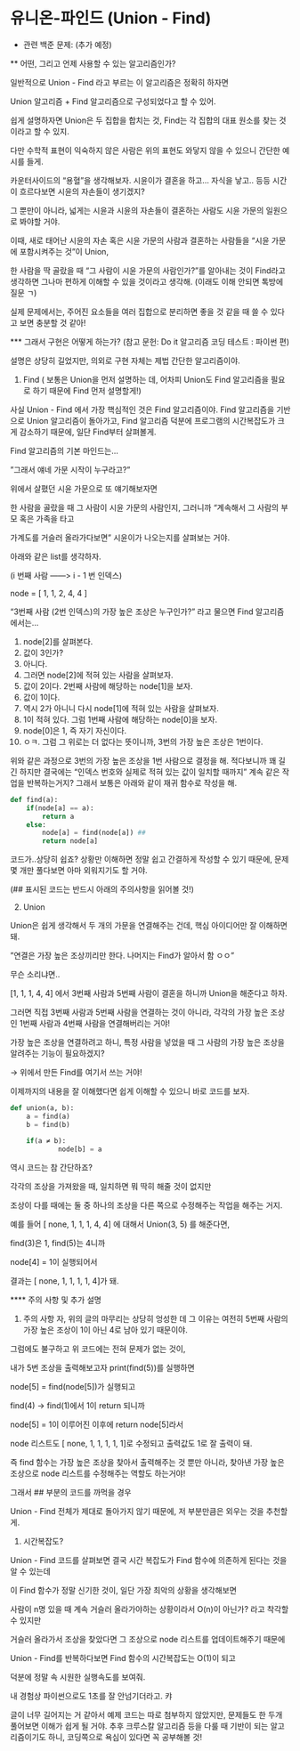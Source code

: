 # 유니온-파인드 (Union - Find)

- 관련 백준 문제: (추가 예정)

** 어떤, 그리고 언제 사용할 수 있는 알고리즘인가? 

 일반적으로 Union - Find 라고 부르는 이 알고리즘은 정확히 하자면 

Union 알고리즘 + Find 알고리즘으로 구성되었다고 할 수 있어. 

 쉽게 설명하자면 Union은 두 집합을 합치는 것, Find는 각 집합의 대표 원소를 찾는 것이라고 할 수 있지. 

 다만 수학적 표현이 익숙하지 않은 사람은 위의 표현도 와닿지 않을 수 있으니 간단한 예시를 들게. 

 카운터사이드의 “용혈”을 생각해보자. 
시윤이가 결혼을 하고… 자식을 낳고.. 등등 시간이 흐르다보면 시윤의 자손들이 생기겠지? 

 그 뿐만이 아니라, 넓게는 시윤과 시윤의 자손들이 결혼하는 사람도 시윤 가문의 일원으로 봐야할 거야. 

 이때, 새로 태어난 시윤의 자손 혹은 시윤 가문의 사람과 결혼하는 사람들을 “시윤 가문에 포함시켜주는 것”이 Union, 

 한 사람을 딱 골랐을 때 “그 사람이 시윤 가문의 사람인가?”를 알아내는 것이 Find라고 생각하면 그나마 편하게 이해할 수 있을 것이라고 생각해. 
 (이래도 이해 안되면 톡방에 질문 ㄱ) 

 실제 문제에서는, 주어진 요소들을 여러 집합으로 분리하면 좋을 것 같을 때 쓸 수 있다고 보면 충분할 것 같아! 

 *** 그래서 구현은 어떻게 하는가? 
(참고 문헌: Do it 알고리즘 코딩 테스트 : 파이썬 편) 

 설명은 상당히 길었지만, 의외로 구현 자체는 제법 간단한 알고리즘이야.  

 1. Find 
( 보통은 Union을 먼저 설명하는 데, 어차피 Union도 Find 알고리즘을 필요로 하기 때문에 Find 먼저 설명할게!) 

 사실 Union - Find 에서 가장 핵심적인 것은 Find 알고리즘이야. 
 Find 알고리즘을 기반으로 Union 알고리즘이 돌아가고, Find 알고리즘 덕분에 프로그램의 시간복잡도가 크게 감소하기 때문에, 일단 Find부터 살펴볼게. 

 Find 알고리즘의 기본 마인드는…

”그래서 얘네 가문 시작이 누구라고?” 

 위에서 살폈던 시윤 가문으로 또 얘기해보자면

 한 사람을 골랐을 때 그 사람이 시윤 가문의 사람인지, 그러니까 “계속해서 그 사람의 부모 혹은 가족을 타고 

 가계도를 거슬러 올라가다보면” 시윤이가 나오는지를 살펴보는 거야. 

아래와 같은 list를 생각하자. 

(i 번째 사람 ——> i - 1 번 인덱스) 

node = [ 1, 1, 2, 4, 4 ] 

 “3번째 사람 (2번 인덱스)의 가장 높은 조상은 누구인가?” 라고 물으면 Find 알고리즘에서는…

1.  node[2]를 살펴본다. 
2. 값이 3인가? 
3. 아니다. 
4. 그러면 node[2]에 적혀 있는 사람을 살펴보자. 
5. 값이 2이다. 2번째 사람에 해당하는 node[1]을 보자.
6. 값이 1이다.  
7. 역시 2가 아니니 다시 node[1]에 적혀 있는 사람을 살펴보자.
8. 1이 적혀 있다. 그럼 1번째 사람에 해당하는 node[0]을 보자. 
9. node[0]은 1, 즉 자기 자신이다.
10. ㅇㅋ. 그럼 그 위로는 더 없다는 뜻이니까, 3번의 가장 높은 조상은 1번이다. 

 

 위와 같은 과정으로 3번의 가장 높은 조상을 1번 사람으로 결정을 해. 적다보니까 꽤 길긴 하지만 결국에는 “인덱스 번호와 실제로 적혀 있는 값이 일치할 때까지” 계속 같은 작업을 반복하는거지? 
 그래서 보통은 아래와 같이 재귀 함수로 작성을 해. 

```python
def find(a): 
    if(node[a] == a): 
        return a 
    else: 
        node[a] = find(node[a]) ##
        return node[a] 
```

 코드가..상당히 쉽죠? 
상황만 이해하면 정말 쉽고 간결하게 작성할 수 있기 때문에, 문제 몇 개만 풀다보면 아마 외워지기도 할 거야. 

(## 표시된 코드는 반드시 아래의 주의사항을 읽어볼 것!)

2. Union 

 Union은 쉽게 생각해서 두 개의 가문을 연결해주는 건데, 핵심 아이디어만 잘 이해하면 돼. 

”연결은 가장 높은 조상끼리만 한다. 나머지는 Find가 알아서 함 ㅇㅇ” 

 무슨 소리냐면..

[1, 1, 1, 4, 4] 에서 3번째 사람과 5번째 사람이 결혼을 하니까 Union을 해준다고 하자. 

 그러면 직접 3번째 사람과 5번째 사람을 연결하는 것이 아니라, 각각의 가장 높은 조상인 1번째 사람과 4번째 사람을 연결해버리는 거야! 

 가장 높은 조상을 연결하려고 하니, 특정 사람을 넣었을 때 그 사람의 가장 높은 조상을 알려주는 기능이 필요하겠지?  

 → 위에서 만든 Find를 여기서 쓰는 거야! 

 이제까지의 내용을 잘 이해했다면 쉽게 이해할 수 있으니 바로 코드를 보자. 

```python
def union(a, b): 
    a = find(a) 
    b = find(b) 

    if(a ≠ b):
			node[b] = a 
```

역시 코드는 참 간단하죠? 

 각각의 조상을 가져왔을 때, 일치하면 뭐 딱히 해줄 것이 없지만 

 조상이 다를 때에는 둘 중 하나의 조상을 다른 쪽으로 수정해주는 작업을 해주는 거지. 

 예를 들어 [ none, 1, 1, 1, 4, 4] 에 대해서 Union(3, 5) 를 해준다면, 

find(3)은 1, find(5)는 4니까 

node[4] = 1이 실행되어서 

결과는 [ none, 1, 1, 1, 1, 4]가 돼. 
 

**** 주의 사항 및 추가 설명 

1. 주의 사항
 자, 위의 글의 마무리는 상당히 엉성한 데 그 이유는 여전히 5번째 사람의 가장 높은 조상이 1이 아닌 4로 남아 있기 때문이야.  

 그럼에도 불구하고 위 코드에는 전혀 문제가 없는 것이, 

 내가 5번 조상을 출력해보고자 print(find(5))를 실행하면 

node[5] = find(node[5])가 실행되고

find(4) → find(1)에서 1이 return 되니까 

node[5] = 1이 이루어진 이후에 return node[5]라서 

node 리스트도 [ none, 1, 1, 1, 1, 1]로 수정되고 출력값도 1로 잘 출력이 돼.

 즉 find 함수는 가장 높은 조상을 찾아서 출력해주는 것 뿐만 아니라, 찾아낸 가장 높은 조상으로 node 리스트를 수정해주는 역할도 하는거야! 

그래서 ## 부분의 코드를 까먹을 경우 

Union - Find 전체가 제대로 돌아가지 않기 때문에, 저 부분만큼은 외우는 것을 추천할게. 

1. 시간복잡도? 

 Union - Find 코드를 살펴보면 결국 시간 복잡도가 Find 함수에 의존하게 된다는 것을 알 수 있는데

 이 Find 함수가 정말 신기한 것이, 일단 가장 최악의 상황을 생각해보면 

 사람이 n명 있을 때 계속 거슬러 올라가야하는 상황이라서 O(n)이 아닌가? 라고 착각할 수 있지만 

 거슬러 올라가서 조상을 찾았다면 그 조상으로 node 리스트를 업데이트해주기 때문에

 Union - Find를 반복하다보면 Find 함수의 시간복잡도는 O(1)이 되고 

덕분에 정말 속 시원한 실행속도를 보여줘. 

 내 경험상 파이썬으로도 1초를 잘 안넘기더라고. 캬 

 글이 너무 길어지는 거 같아서 예제 코드는 따로 첨부하지 않았지만, 문제들도 한 두개 풀어보면 이해가 쉽게 될 거야. 
 추후 크루스칼 알고리즘 등을 다룰 때 기반이 되는 알고리즘이기도 하니, 코딩쪽으로 욕심이 있다면 꼭 공부해볼 것!